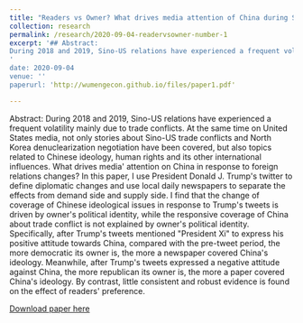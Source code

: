 ```yaml
---
title: "Readers vs Owner? What drives media attention of China during Sino-US trade conflict"
collection: research
permalink: /research/2020-09-04-readervsowner-number-1
excerpt: '## Abstract: 
During 2018 and 2019, Sino-US relations have experienced a frequent volatility mainly due to trade conflicts. At the same time on United States media, not only stories about Sino-US trade conflicts and North Korea denuclearization negotiation have been covered, but also topics related to Chinese ideology, human rights and its other international influences. What drives media' attention on China in response to foreign relations changes? In this paper, I use President Donald J. Trump's twitter to define diplomatic changes and use local daily newspapers to separate the effects from demand side and supply side. I find that the change of coverage of Chinese ideological issues in response to Trump's tweets is driven by owner's political identity, while the responsive coverage of China about trade conflict is not explained by owner's political identity. Specifically, after Trump's tweets mentioned "President Xi" to express his positive attitude towards China, compared with the pre-tweet period, the more democratic its  owner is, the more a newspaper covered China's ideology. Meanwhile, after Trump's tweets expressed a negative attitude against China, the more republican its owner is, the more a paper covered China's ideology. By contrast, little consistent and robust evidence is found on the effect of readers' preference. 
'
date: 2020-09-04
venue: ''
paperurl: 'http://wumengecon.github.io/files/paper1.pdf'

---
```

Abstract: 
During 2018 and 2019, Sino-US relations have experienced a frequent volatility mainly due to trade conflicts. At the same time on United States media, not only stories about Sino-US trade conflicts and North Korea denuclearization negotiation have been covered, but also topics related to Chinese ideology, human rights and its other international influences. What drives media' attention on China in response to foreign relations changes? In this paper, I use President Donald J. Trump's twitter to define diplomatic changes and use local daily newspapers to separate the effects from demand side and supply side. I find that the change of coverage of Chinese ideological issues in response to Trump's tweets is driven by owner's political identity, while the responsive coverage of China about trade conflict is not explained by owner's political identity. Specifically, after Trump's tweets mentioned "President Xi" to express his positive attitude towards China, compared with the pre-tweet period, the more democratic its  owner is, the more a newspaper covered China's ideology. Meanwhile, after Trump's tweets expressed a negative attitude against China, the more republican its owner is, the more a paper covered China's ideology. By contrast, little consistent and robust evidence is found on the effect of readers' preference. 

[Download paper here](http://wumengecon.github.io/files/paper1.pdf)

